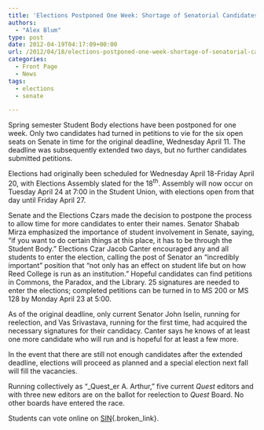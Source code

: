 ```yaml
---
title: 'Elections Postponed One Week: Shortage of Senatorial Candidates'
authors: 
  - "Alex Blum"
type: post
date: 2012-04-19T04:17:09+00:00
url: /2012/04/18/elections-postponed-one-week-shortage-of-senatorial-candidates/
categories:
  - Front Page
  - News
tags:
  - elections
  - senate

---
```

Spring semester Student Body elections have been postponed for one week. Only two candidates had turned in petitions to vie for the six open seats on Senate in time for the original deadline, Wednesday April 11. The deadline was subsequently extended two days, but no further candidates submitted petitions.

Elections had originally been scheduled for Wednesday April 18-Friday April 20, with Elections Assembly slated for the 18<sup>th</sup>. Assembly will now occur on Tuesday April 24 at 7:00 in the Student Union, with elections open from that day until Friday April 27.

Senate and the Elections Czars made the decision to postpone the process to allow time for more candidates to enter their names. Senator Shabab Mirza emphasized the importance of student involvement in Senate, saying, “if you want to do certain things at this place, it has to be through the Student Body.” Elections Czar Jacob Canter encouraged any and all students to enter the election, calling the post of Senator an “incredibly important” position that “not only has an effect on student life but on how Reed College is run as an institution.” Hopeful candidates can find petitions in Commons, the Paradox, and the Library. 25 signatures are needed to enter the elections; completed petitions can be turned in to MS 200 or MS 128 by Monday April 23 at 5:00.

As of the original deadline, only current Senator John Iselin, running for reelection, and Vas Srivastava, running for the first time, had acquired the necessary signatures for their candidacy. Canter says he knows of at least one more candidate who will run and is hopeful for at least a few more.

In the event that there are still not enough candidates after the extended deadline, elections will proceed as planned and a special election next fall will fill the vacancies.

Running collectively as “_Quest_er A. Arthur,” five current _Quest_ editors and with three new editors are on the ballot for reelection to _Quest_ Board. No other boards have entered the race.

Students can vote online on [SIN][1]{.broken_link}.

 [1]: http://sin.reed.edu/elections/